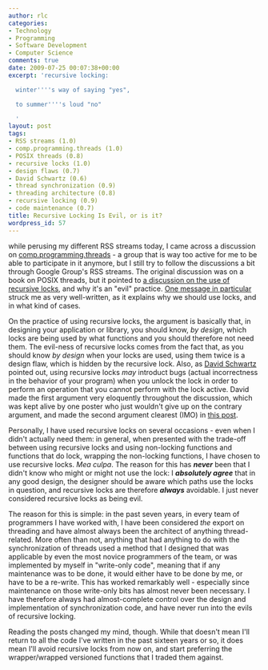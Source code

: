 ```yaml
---
author: rlc
categories:
- Technology
- Programming
- Software Development
- Computer Science
comments: true
date: 2009-07-25 00:07:38+00:00
excerpt: 'recursive locking:

  winter''''s way of saying "yes",

  to summer''''s loud "no"

  '
layout: post
tags:
- RSS streams (1.0)
- comp.programming.threads (1.0)
- POSIX threads (0.8)
- recursive locks (1.0)
- design flaws (0.7)
- David Schwartz (0.6)
- thread synchronization (0.9)
- threading architecture (0.8)
- recursive locking (0.9)
- code maintenance (0.7)
title: Recursive Locking Is Evil, or is it?
wordpress_id: 57
---
```


while perusing my different RSS streams today, I came across a discussion on [comp.programming.threads](http://groups.google.ca/group/comp.programming.threads/topics) - a group that is way too active for me to be able to participate in it anymore, but I still try to follow the discussions a bit through Google Group's RSS streams. The original discussion was on a book on POSIX threads, but it pointed to [a discussion on the use of recursive locks](http://groups.google.ca/group/comp.programming.threads/browse_thread/thread/05208d3770bd543e), and why it's an "evil" practice. [One message in particular](http://groups.google.com/group/comp.programming.threads/msg/990c60898cbc684f) struck me as very well-written, as it explains why we should use locks, and in what kind of cases.

On the practice of using recursive locks, the argument is basically that, in designing your application or library, you should know, _by design_, which locks are being used by what functions and you should therefore not need them. The evil-ness of recursive locks comes from the fact that, as you should know _by design_ when your locks are used, using them twice is a design flaw, which is hidden by the recursive lock. Also, as [David Schwartz](http://groups.google.com/groups/profile?hl=en&enc_user=6YRm_xQAAADlApK1NPVWjZocBkcK0BDiOPANdqfI6prRsqjc7uCt1A) pointed out, using recursive locks _may_ introduct bugs (actual incorrectness in the behavior of your program) when you unlock the lock in order to perform an operation that you cannot perform with the lock active. David made the first argument very eloquently throughout the discussion, which was kept alive by one poster who just wouldn't give up on the contrary argument, and made the second argument clearest (IMO) in [this post](http://groups.google.com/group/comp.programming.threads/msg/3be5dc9ab0b4f5e1?hl=en).

Personally, I have used recursive locks on several occasions - even when I didn't actually need them: in general, when presented with the trade-off between using recursive locks and using non-locking functions and functions that do lock, wrapping the non-locking functions, I have chosen to use recursive locks. _Mea culpa_. The reason for this has _**never**_ been that I didn't know who might or might not use the lock: I _**absolutely agree**_ that in any good design, the designer should be aware which paths use the locks in question, and recursive locks are therefore _**always**_ avoidable. I just never considered recursive locks as being evil.

The reason for this is simple: in the past seven years, in every team of programmers I have worked with, I have been considered _the_ export on threading and have almost always been the architect of anything thread-related. More often than not, anything that had anything to do with the synchronization of threads used a method that I designed that was applicable by even the most novice programmers of the team, or was implemented by myself in "write-only code", meaning that if any maintenance was to be done, it would either have to be done by me, or have to be a re-write. This has worked remarkably well - especially since maintenance on those write-only bits has almost never been necessary. I have therefore always had almost-complete control over the design and implementation of synchronization code, and have never run into the evils of recursive locking.

Reading the posts changed my mind, though. While that doesn't mean I'll return to all the code I've written in the past sixteen years or so, it does mean I'll avoid recursive locks from now on, and start preferring the wrapper/wrapped versioned functions that I traded them against.